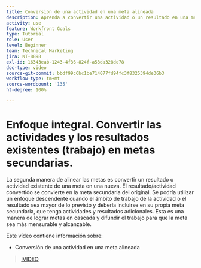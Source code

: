 ```yaml
---
title: Conversión de una actividad en una meta alineada
description: Aprenda a convertir una actividad o un resultado en una meta alineada en [!DNL Goals].
activity: use
feature: Workfront Goals
type: Tutorial
role: User
level: Beginner
team: Technical Marketing
jira: KT-8898
exl-id: 16343eab-1243-4f36-824f-a53da328de78
doc-type: video
source-git-commit: bbdf99c6bc1be714077fd94fc3f8325394de36b3
workflow-type: tm+mt
source-wordcount: '135'
ht-degree: 100%

---
```


# Enfoque integral. Convertir las actividades y los resultados existentes (trabajo) en metas secundarias.

La segunda manera de alinear las metas es convertir un resultado o actividad existente de una meta en una nueva. El resultado/actividad convertido se convierte en la meta secundaria del original. Se podría utilizar un enfoque descendente cuando el ámbito de trabajo de la actividad o el resultado sea mayor de lo previsto y debería incluirse en su propia meta secundaria, que tenga actividades y resultados adicionales. Esta es una manera de lograr metas en cascada y difundir el trabajo para que la meta sea más mensurable y alcanzable.

Este vídeo contiene información sobre:

* Conversión de una actividad en una meta alineada

>[!VIDEO](https://video.tv.adobe.com/v/3416522/?quality=12&learn=on&enablevpops=1&captions=spa)
